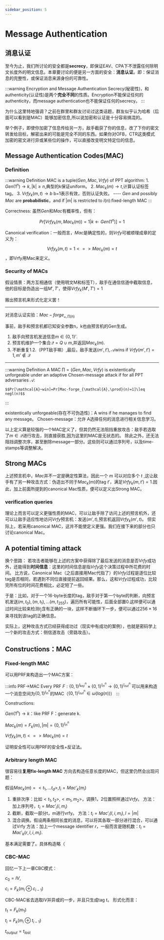 ```yaml
---
sidebar_position: 5
---
```


# Message Authentication

## 消息认证

至今为止，我们所讨论的安全都是**secrecy**，即保证EAV、CPA下不泄露任何除明文长度外的明文信息。本章要讨论的便是另一方面的安全：**消息认证**。即：保证消息的完整性，或保证消息来源身份的可靠性。

:::warning Encryption and Message Authentication
    Secrecy(秘密性)，和authenticity(认证性)是两个**完全不同**的性质。Encryption不能保证任何的authenticity，而message authentication也不能保证任何的secrecy。
:::

为什么这里特地强调？之前在群里和群友讨论过这类话题，群友似乎认为哈希（后面可以看到是MAC）能够加密信息,所以说加密和认证是十分容易搞混的。

举个例子，即使你加密了信息传给另一方，敌手截获了你的信息，改了下你的密文转发给目标，解密出来的可能是完全不同的东西。如果你对OFB，CTR这类模式加密的密文进行异或某些位的操作，可以直接改变明文特定位的信息。

## Message Authentication Codes(MAC)

### Definition

:::warning Definition
    MAC is a tuple($Gen,Mac,Vrfy$) of PPT algorithm:
    1. $Gen(1^n)\rightarrow k,|k|\geq n$,典型的k保证uniform。
    2. $Mac_k( m)\rightarrow t$,计算认证标签tag。
    3. $Vrfy_k(m,t)\rightarrow b$ b=1表示有效，否则认证失败。
    ----
    $Gen$ and possibly $Mac$ are **probabilistic**，and if $|m|$ is restricted to $l(n)$:fixed-length MAC
:::

Correctness:
虽然$Gen$和$Mac$有概率性，但有：

$$Pr[Vrfy_k(m,Mac_k( m))=1|k\leftarrow Gen(1^n)]=1$$

Canonical verification：一般而言，$Mac$是确定性的，则$Vrfy$可被顺理成章的定义为：

$$Vrfy_k(m,t)=1<=> Mac_k(m)=t$$，即Vrfy用Mac来定义。

### Security of MACs

假设情景：两方互相通信（使用明文M和标签T），敌手在通信信道中截取信息，他的目标是伪造出一组$M',T'$，使得$Vrfy_k ( M',T')=1$

搬出预言机来形式化定义罢！

----

对消息认证实验：$Mac-forge_{\mathcal{a},\prod(n)}$

事前，敌手和预言机都已知安全参数n，k也由预言机的Gen生成。

1. 敌手向预言机发送信息$m\in \{0,1\}'$.
2. 预言机维护一个集合$\mathcal{Q}=Q\cup m$,并返回$Mac_k( m)$.
3. 不断重复1.2.（PPT敌手嘛）,最后，敌手发送$(m',t'),\mathcal{A}$wins if $Vrfy(m',t')=1,m' \notin \mathcal{Q}$

----

:::warning Definition
    A MAC $\prod=(Gen,Mac,Vrfy)$ is existentically unforgeable under an adaptive Chosen-message attack if for all PPT adversaries $\mathcal{A}$:

    $$Pr[\mathcal{A}~win]=Pr[Mac-forge_{\mathcal{A},\prod}(n)=1]\leq negl(n)$$
:::

existentically unforgeable(存在不可伪造性)：A wins if he manages to find any message。
Chosen-message：允许 A选择任何的消息进行相关信息学习。

以上定义算是较强的一个MAC定义了，但其仍然无法阻挡重放攻击：敌手若选取了$m \in \mathcal{Q}$进行攻击，则直接获胜,因为这里的MAC是无状态的。
除此之外，还无法阻挡调整次序，甚至删除message一部分。这些则可以通过序列号，以及time-stamps等调整解决。

## Strong MACs

上述预言机中，$Mac$并不一定是确定性算法，因此一个 $m$ 可以对应多个 $t$ ,这让敌手有了另一种攻击方式：伪造出不同于$Mac_k(m)$的tag $t'$，满足$Vrfy_k(m,t')=1$.因此，加上前面所提到的canonical Mac性质，便可以定义出Strong MAC。

### verification queries

理论上而言可以定义更强性质的MAC，可以让敌手除了访问上述的预言机外，还可以让敌手适应性地访问$Vrfy$预言机：发送$(m',t)$,预言机返回$Vrfy_k(m',t)$。
但实际上，若采用canonical MAC，这并不能使定义更强。我们在接下来的部分也只讨论canonical Mac。

## A potential timing attack

换个思路：
若攻击者能够在上述的方案中获得除了最后发送的消息是否$Vrfy$成功外，还能得到**时间信息**：这里的时间信息是指$Vrfy$这个决策过程中所花费的时间。
比方说，Canonical Mac（之后直接用Mac代指了）的$Vrfy$过程是逐位比较tag是否相同，若遇到不同位直接提前返回结果。那么，这和$Vrfy$过程成功，比较完所有位的时间花费相比，必定短了一些。

于是：比如，对于一个16-byte长度的tag，敌手对于第一个byte的判断，向预言机发送$(m,t_0),(m,t_1),...(m,t_{255})$，遍历所有可能性，后面全部置0.这样便可以通过时间比较来检测$t_j$含有正确的一块，这样不断循环下一步，便可以通过$256\times 16$来寻找到该tag的正确信息。

实际上，这种攻击方式已经获得成功过（现实中有成功的案例），也就是密码学上一个新的攻击方式：侧信道攻击（旁路攻击）。

## Constructions：MAC

### Fixed-length MAC

可以用PRF来构造出一个MAC方案：

:::info PRF->MAC
    Every PRF $F:\{0,1\}^{l_{key}^n}\times \{0,1\}^{l_{in}^n}\rightarrow \{0,1\}^{l_{out}^n}$ 可以用来构造一个消息空间为$\{0,1\}^{l_{in}^n}$的MAC（$\{0,1\}^{l_{out}^n}\in \omega(log(n))$）
:::

Constructions:

$Gen(1^n)\rightarrow k$：like PRF F：generate k.

$Mac_k( m)=F_k( m),|m|=\{0,1\}^{l_{in}^n}$

$Vrfy_k(m,t)<=>Mac_k( m)=t$

证明安全性可以用PRF的安全性+反证法。

### Arbitrary length MAC

很容易往**复用fix-length MAC**
方向去构造任意长度的MAC，但这里仍然会出现问题：

假设$Mac_k( m)=<t_1,...t_d>,t_i=Mac'_k(m_i)$

1. 重排次序：比如$<t_1,t_2>,<m_1,m_2>$，调换1，2位置照样通过$Vrfy$。
方法：加上序列号，$t_i=Mac'_i(i,m_i)$
2. 截断，截取一部分t，m进行vrfy。
方法：$t_i=Mac'_i(l,i,m_i),l=|m|$
3. 混合调换。假设两条相同长度的消息，可以将其各取一部分进行混合，可以通过Vrfy
方法：加上一个message identifier $r$，一般而言是随机数：$t_i=Mac'_k(r,l,i,m_i)$.

基本满足需要了。具体构造略（

### CBC-MAC

回忆一下上一章CBC模式：

$c_0=IV$,

$c_i=F_k(m_i\oplus c_{i-1})$

CBC-MAC省去选取$IV$并异或的一步，并且只生成tag $t$。
形式化而言：

$t_1=F_k(m_1)$

$t_i=F_k(m_i\oplus t_{i-1})$

$t_{output}=t_{last}$
